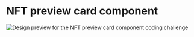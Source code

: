# NFT preview card component

![Design preview for the NFT preview card component coding challenge](./design/desktop-preview.jpg)
